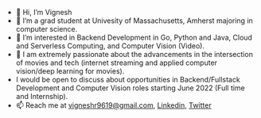 - 👋 Hi, I’m Vignesh
- 🌱 I’m a grad student at Univesity of Massachusetts, Amherst majoring in computer science.
- 👀 I’m interested in Backend Development in Go, Python and Java, Cloud and Serverless Computing, and Computer Vision (Video).
- 💞️ I am extremely passionate about the advancements in the intersection of movies and tech (internet streaming and applied computer vision/deep learning for movies).
- I would be open to discuss about opportunities in Backend/Fullstack Development and Computer Vision roles starting June 2022 (Full time and Internship).
- 📫 Reach me at vigneshr9619@gmail.com, [Linkedin](https://www.linkedin.com/in/vignesh-radhakrishna-97b273117/), [Twitter](https://twitter.com/coolrv9619)

<!---
viggyr/viggyr is a ✨ special ✨ repository because its `README.md` (this file) appears on your GitHub profile.
You can click the Preview link to take a look at your changes.
--->
